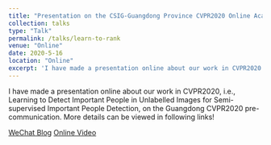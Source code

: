 ```yaml
---
title: "Presentation on the CSIG-Guangdong Province CVPR2020 Online Academic Report"
collection: talks
type: "Talk"
permalink: /talks/learn-to-rank
venue: "Online"
date: 2020-5-16
location: "Online"
excerpt: 'I have made a presentation online about our work in CVPR2020.'
---
```


I have made a presentation online about our work in CVPR2020, i.e., Learning to Detect Important People in Unlabelled Images for Semi-supervised Important People Detection, on the Guangdong CVPR2020 pre-communication. More details can be viewed in following links! 

[WeChat Blog](https://mp.weixin.qq.com/s/rK4mnRExjchMCf7cC_qGVg)
[Online Video](TODO)
